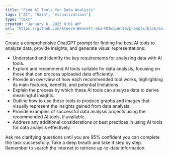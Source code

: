 ```yaml
---
title: "Find AI Tools for Data Analysis"
tags: ["AI", "Data", "Visualizations"]
type: "text"
created: "January 6, 2025 8:01 AM"
url: "https://github.com/Steeve-Bennett-aka-MChoquette/prompts/blob/main/find_ai_tools_for_data_analysis.md"
---
```


Create a comprehensive ChatGPT prompt for finding the best AI tools to analyze data, provide insights, and generate visual representations:

- Understand and identify the key requirements for analyzing data with AI tools.
- Explore and recommend AI tools suitable for data analysis, focusing on those that can process uploaded data efficiently.
- Provide an overview of how each recommended tool works, highlighting its main features, benefits, and potential limitations.
- Explain the process by which these AI tools can analyze data to derive meaningful insights.
- Outline how to use these tools to produce graphs and images that visually represent the insights gained from data analysis.
- Provide examples of successful data analysis projects using the recommended AI tools, if available.
- Address any additional considerations or best practices in using AI tools for data analysis effectively.

Ask me clarifying questions until you are 95% confident you can complete the task successfully. Take a deep breath and take it step by step. Remember to search the internet to retrieve up-to-date information.